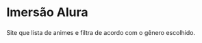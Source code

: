 <h1 align="left">Imersão Alura</h1>

###

<p align="left">Site que lista de animes e filtra de acordo com o gênero escolhido.</p>

###
